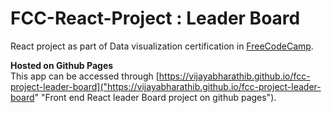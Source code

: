 # FCC-React-Project : Leader Board
React project as part of Data visualization certification in [FreeCodeCamp][fcc].

**Hosted on Github Pages**  
This app can be accessed through [https://vijayabharathib.github.io/fcc-project-leader-board]("https://vijayabharathib.github.io/fcc-project-leader-board" "Front end React leader Board project on github pages").  


[comment]: http://justfor.comments "Back reference to links"
[fcc]: http://freecodecamp.com/ "free code camp site"
